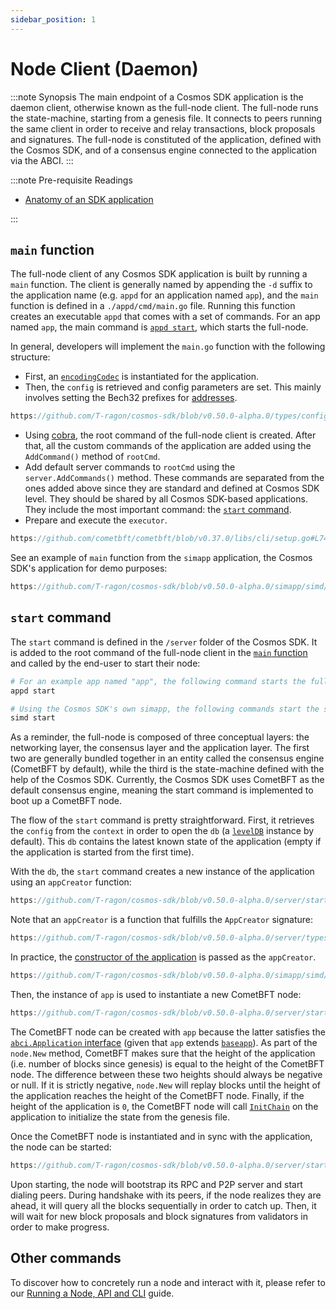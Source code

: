 ```yaml
---
sidebar_position: 1
---
```


# Node Client (Daemon)

:::note Synopsis
The main endpoint of a Cosmos SDK application is the daemon client, otherwise known as the full-node client. The full-node runs the state-machine, starting from a genesis file. It connects to peers running the same client in order to receive and relay transactions, block proposals and signatures. The full-node is constituted of the application, defined with the Cosmos SDK, and of a consensus engine connected to the application via the ABCI.
:::

:::note Pre-requisite Readings

* [Anatomy of an SDK application](../beginner/00-app-anatomy.md)

:::

## `main` function

The full-node client of any Cosmos SDK application is built by running a `main` function. The client is generally named by appending the `-d` suffix to the application name (e.g. `appd` for an application named `app`), and the `main` function is defined in a `./appd/cmd/main.go` file. Running this function creates an executable `appd` that comes with a set of commands. For an app named `app`, the main command is [`appd start`](#start-command), which starts the full-node.

In general, developers will implement the `main.go` function with the following structure:

* First, an [`encodingCodec`](https://docs.cosmos.network/main/learn/advanced/encoding) is instantiated for the application.
* Then, the `config` is retrieved and config parameters are set. This mainly involves setting the Bech32 prefixes for [addresses](../beginner/03-accounts.md#addresses).

```go reference
https://github.com/T-ragon/cosmos-sdk/blob/v0.50.0-alpha.0/types/config.go#L14-L29
```

* Using [cobra](https://github.com/spf13/cobra), the root command of the full-node client is created. After that, all the custom commands of the application are added using the `AddCommand()` method of `rootCmd`.
* Add default server commands to `rootCmd` using the `server.AddCommands()` method. These commands are separated from the ones added above since they are standard and defined at Cosmos SDK level. They should be shared by all Cosmos SDK-based applications. They include the most important command: the [`start` command](#start-command).
* Prepare and execute the `executor`.
  
```go reference
https://github.com/cometbft/cometbft/blob/v0.37.0/libs/cli/setup.go#L74-L78
```

See an example of `main` function from the `simapp` application, the Cosmos SDK's application for demo purposes:

```go reference
https://github.com/T-ragon/cosmos-sdk/blob/v0.50.0-alpha.0/simapp/simd/main.go
```

## `start` command

The `start` command is defined in the `/server` folder of the Cosmos SDK. It is added to the root command of the full-node client in the [`main` function](#main-function) and called by the end-user to start their node:

```bash
# For an example app named "app", the following command starts the full-node.
appd start

# Using the Cosmos SDK's own simapp, the following commands start the simapp node.
simd start
```

As a reminder, the full-node is composed of three conceptual layers: the networking layer, the consensus layer and the application layer. The first two are generally bundled together in an entity called the consensus engine (CometBFT by default), while the third is the state-machine defined with the help of the Cosmos SDK. Currently, the Cosmos SDK uses CometBFT as the default consensus engine, meaning the start command is implemented to boot up a CometBFT node.

The flow of the `start` command is pretty straightforward. First, it retrieves the `config` from the `context` in order to open the `db` (a [`levelDB`](https://github.com/syndtr/goleveldb) instance by default). This `db` contains the latest known state of the application (empty if the application is started from the first time).

With the `db`, the `start` command creates a new instance of the application using an `appCreator` function:

```go reference
https://github.com/T-ragon/cosmos-sdk/blob/v0.50.0-alpha.0/server/start.go#L220
```

Note that an `appCreator` is a function that fulfills the `AppCreator` signature:

```go reference
https://github.com/T-ragon/cosmos-sdk/blob/v0.50.0-alpha.0/server/types/app.go#L68
```

In practice, the [constructor of the application](../beginner/00-app-anatomy.md#constructor-function) is passed as the `appCreator`.

```go reference
https://github.com/T-ragon/cosmos-sdk/blob/v0.50.0-alpha.0/simapp/simd/cmd/root_v2.go#L294-L308
```

Then, the instance of `app` is used to instantiate a new CometBFT node:

```go reference
https://github.com/T-ragon/cosmos-sdk/blob/v0.50.0-alpha.0/server/start.go#L341-L378
```

The CometBFT node can be created with `app` because the latter satisfies the [`abci.Application` interface](https://pkg.go.dev/github.com/cometbft/cometbft/api/cometbft/abci/v1#Application) (given that `app` extends [`baseapp`](./00-baseapp.md)). As part of the `node.New` method, CometBFT makes sure that the height of the application (i.e. number of blocks since genesis) is equal to the height of the CometBFT node. The difference between these two heights should always be negative or null. If it is strictly negative, `node.New` will replay blocks until the height of the application reaches the height of the CometBFT node. Finally, if the height of the application is `0`, the CometBFT node will call [`InitChain`](./00-baseapp.md#initchain) on the application to initialize the state from the genesis file.

Once the CometBFT node is instantiated and in sync with the application, the node can be started:

```go reference
https://github.com/T-ragon/cosmos-sdk/blob/v0.50.0-alpha.0/server/start.go#L350-L352
```

Upon starting, the node will bootstrap its RPC and P2P server and start dialing peers. During handshake with its peers, if the node realizes they are ahead, it will query all the blocks sequentially in order to catch up. Then, it will wait for new block proposals and block signatures from validators in order to make progress.

## Other commands
<!-- markdown-link-check-disable-next-line -->
To discover how to concretely run a node and interact with it, please refer to our [Running a Node, API and CLI](../../user/run-node/01-run-node.md#configuring-the-node-using-apptoml-and-configtoml) guide.
